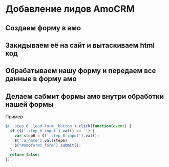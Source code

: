 # Добавление лидов AmoCRM

Создаем форму в амо
---
Закидываем её на сайт и вытаскиваем html код
---
Обрабатываем нашу форму и передаем все данные в форму амо
---
Делаем сабмит формы амо внутри обработки нашей формы
---
Пример
```js
$('.step_6 .lead-form__button').click(function(event) {
  if ($('.step_6 input').val() == '') {
    var step6 = $('.step_6 input').val();
    $('.a_name').val(step6)
    $("#amoforms_form").submit();
  }
  return false;
});
```
